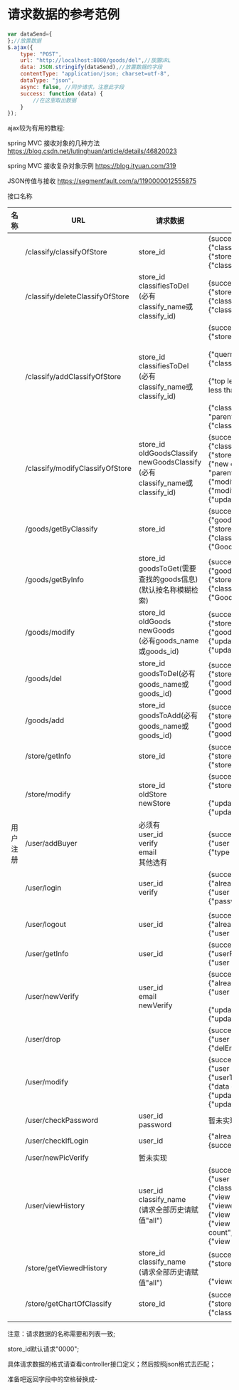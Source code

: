 # 请求数据的参考范例

``` javascript
var dataSend={
};//放置数据
$.ajax({
    type: "POST",
    url: "http://localhost:8080/goods/del",//放置URL
    data: JSON.stringify(dataSend),//放置数据的字段
    contentType: "application/json; charset=utf-8",
    dataType: "json",
    async: false, //同步请求，注意此字段
    success: function (data) {
        //在这里取出数据
    }
});
```
ajax较为有用的教程:

spring MVC  接收对象的几种方法 <https://blog.csdn.net/lutinghuan/article/details/46820023>

spring MVC 接收复杂对象示例 <https://blog.ityuan.com/319>

JSON传值与接收 https://segmentfault.com/a/1190000012555875

接口名称

| 名称     | URL                             | 请求数据                                                     | 可能返回数据                                                 |
| -------- | ------------------------------- | ------------------------------------------------------------ | ------------------------------------------------------------ |
|          | /classify/classifyOfStore       | store_id                                                     | {success:true/false}<br />{"classifyList":[{},{},{}]}<br />{"store exist":false}<br />{"classify find":false} |
|          | /classify/deleteClassifyOfStore | store_id<br />classifiesToDel<br />(必有classify_name或classify_id) | {success:true/false}<br />{"store exist":false}<br />{"classify "+classify_name+" existed":false}<br />{"classify "+classify_name+" del":"cannot del"} |
|          | /classify/addClassifyOfStore    | store_id<br />classifiesToDel<br />(必有classify_name或classify_id) | {success:true/false}<br />{"store exist":false}<br /><br />{"querry error":true}<br />{"classify "+classify_name+“ existed”:false}<br /><br />{“top level ”+Top_level_classify_id+“ too high”:"should less than " +maxLevel}<br /><br />{"classify level " +Top_level_classify_id+" error":<br />"parent level is "+Top_level_classify_id}<br />{"classify "+classify_name+ " insert","error"} |
|          | /classify/modifyClassifyOfStore | store_id<br />oldGoodsClassify<br />newGoodsClassify<br />(必有classify_name或classify_id) | {success:true/false}<br />{"classify "+classify_name+“ existed”:false}<br />{"store exist":false}<br />{"new classify level " +Top_level_classify_id+" error":<br />"parent level is "+Top_level_classify_id}<br />{"modify level wrong":true}<br />{"modify top_level_classify_id wrong":true}<br />{"update "+updateColumn:"error"} |
|          | /goods/getByClassify            | store_id                                                     | {success:true/false}<br />{"goodsList":[{},{},{}]}<br />{"store exist":false}<br />{"classify find":false}<br />{"Goods find":false} |
|          | /goods/getByInfo                | store_id<br />goodsToGet(需要查找的goods信息)(默认按名称模糊检索) | {success:true/false}<br />{"goodsList":[{},{},{}]}<br />{"store exist":false}<br />{"classify find":false}<br />{"Goods find":false} |
|          | /goods/modify                   | store_id<br />oldGoods<br />newGoods<br />(必有goods_name或goods_id) | {success:true/false}<br />{"store exist":false}<br />{"goods "+goodsName+" existed":false}<br />{"update "+updateColumn:"error"}<br />{"update update_time":"error"} |
|          | /goods/del                      | store_id<br />goodsToDel(必有goods_name或goods_id)           | {success:true/false}<br />{"store exist":false}<br />{"goods "+goodsName+" existed":false}<br />{"goods "+goodsName+" del":"cannot del"}<br /> |
|          | /goods/add                      | store_id<br />goodsToAdd(必有goods_name或goods_id)           | {success:true/false}<br />{"store exist":false}<br />{"goods "+goodsName+" existed":true}<br />{"goods "+goodsName+" add":"cannot del"}<br /> |
|          | /store/getInfo                  | store_id                                                     | {success:true/false}<br />{"store exist":false}<br />{"store",storeGeted} |
|          | /store/modify                   | store_id<br />oldStore<br />newStore                         | {success:true/false}<br />{"store exist":false}<br /><br />{"update "+updateColumn:"error"}<br />{"update update_time":"error"} |
| 用户注册 | /user/addBuyer                  | 必须有<br />user_id<br />verify<br />email<br />其他选有     | {success:true/false}<br />{"user existed":false}<br />{"type not find":true}<br /> |
|          | /user/login                     | user_id<br />verify                                          | {success:true/false}<br />{"already login":true}<br />{"user existed":false}<br />{"password wrong":true}<br /> |
|          |                                 |                                                              |                                                              |
|          | /user/logout                    | user_id<br />                                                | {success:true/false}<br />{"already login":false}<br />{"user existed":false}<br /> |
|          | /user/getInfo                   | user_id                                                      | {success:true/false}<br />{"userFind":userFinded}<br />{"user existed":false}<br /> |
|          | /user/newVerify                 | user_id<br />email<br />newVerify                            | {success:true/false}<br />{"already login":false}<br />{"user existed":false}<br /><br />{"update "+updateColumn:"error"}<br />{"update update_time":"error"} |
|          | /user/drop                      |                                                              | {success:true/false}<br />{"user existed":false}<br />{"delError":true} |
|          | /user/modify                    |                                                              | {success:true/false}<br />{"user existed":false}<br />{"userType":"not find"}<br />{"data error":"not enough data"}<br />{"update "+updateColumn:"error"}<br />{"update update_time":"error"} |
|          | /user/checkPassword             | user_id<br />password                                        | 暂未实现                                                     |
|          | /user/checkIfLogin              | user_id                                                      | {"already login":true/false}<br />{success:true/false}<br /> |
|          | /user/newPicVerify              | 暂未实现                                                     |                                                              |
|          | /user/viewHistory               | user_id<br />classify_name<br />(请求全部历史请赋值"all")    | {success:true/false}<br />{"user existed":false}<br />{"classify name send":"can not be null"}<br />{"view type":"by Goods search all"}<br />{"viewedHistoryReturn":viewedHistoryReturnVOArrayList}<br />{"view type","by classify "+Classify_name+" search"}<br />{"view goods in classify "+Classify_name()+" count",count}<br />{"view classify only "+Classify_name()+" count",count}<br /> |
|          | /store/getViewedHistory         | store_id<br />classify_name<br />(请求全部历史请赋值"all")   | {success:true/false}<br />{"store exist":false}<br /><br />{"viewedHistoryReturn",[{}{}{}]} |
|          | /store/getChartOfClassify       | store_id<br />                                               | {success:true/false}<br />{"store exist":false}<br />{"classifyMap",[{}{}{}]} |
|          |                                 |                                                              |                                                              |

注意：请求数据的名称需要和列表一致;

store_id默认请求"0000";

具体请求数据的格式请查看controller接口定义；然后按照json格式去匹配；

准备吧返回字段中的空格替换成-